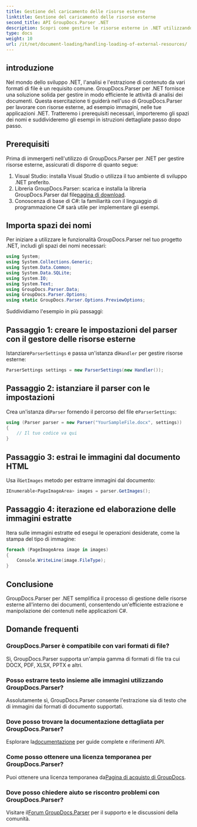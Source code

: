 ```yaml
---
title: Gestione del caricamento delle risorse esterne
linktitle: Gestione del caricamento delle risorse esterne
second_title: API GroupDocs.Parser .NET
description: Scopri come gestire le risorse esterne in .NET utilizzando GroupDocs.Parser per un'efficiente analisi ed estrazione dei documenti.
type: docs
weight: 10
url: /it/net/document-loading/handling-loading-of-external-resources/
---
```

## introduzione
Nel mondo dello sviluppo .NET, l'analisi e l'estrazione di contenuto da vari formati di file è un requisito comune. GroupDocs.Parser per .NET fornisce una soluzione solida per gestire in modo efficiente le attività di analisi dei documenti. Questa esercitazione ti guiderà nell'uso di GroupDocs.Parser per lavorare con risorse esterne, ad esempio immagini, nelle tue applicazioni .NET. Tratteremo i prerequisiti necessari, importeremo gli spazi dei nomi e suddivideremo gli esempi in istruzioni dettagliate passo dopo passo.
## Prerequisiti
Prima di immergerti nell'utilizzo di GroupDocs.Parser per .NET per gestire risorse esterne, assicurati di disporre di quanto segue:
1. Visual Studio: installa Visual Studio o utilizza il tuo ambiente di sviluppo .NET preferito.
2. Libreria GroupDocs.Parser: scarica e installa la libreria GroupDocs.Parser dal file[pagina di download](https://releases.groupdocs.com/parser/net/).
3. Conoscenza di base di C#: la familiarità con il linguaggio di programmazione C# sarà utile per implementare gli esempi.

## Importa spazi dei nomi
Per iniziare a utilizzare le funzionalità GroupDocs.Parser nel tuo progetto .NET, includi gli spazi dei nomi necessari:
```csharp
using System;
using System.Collections.Generic;
using System.Data.Common;
using System.Data.SQLite;
using System.IO;
using System.Text;
using GroupDocs.Parser.Data;
using GroupDocs.Parser.Options;
using static GroupDocs.Parser.Options.PreviewOptions;
```

Suddividiamo l'esempio in più passaggi:
## Passaggio 1: creare le impostazioni del parser con il gestore delle risorse esterne
 Istanziare`ParserSettings` e passa un'istanza di`Handler` per gestire risorse esterne:
```csharp
ParserSettings settings = new ParserSettings(new Handler());
```
## Passaggio 2: istanziare il parser con le impostazioni
 Crea un'istanza di`Parser` fornendo il percorso del file e`ParserSettings`:
```csharp
using (Parser parser = new Parser("YourSampleFile.docx", settings))
{
    // Il tuo codice va qui
}
```
## Passaggio 3: estrai le immagini dal documento HTML
 Usa il`GetImages` metodo per estrarre immagini dal documento:
```csharp
IEnumerable<PageImageArea> images = parser.GetImages();
```
## Passaggio 4: iterazione ed elaborazione delle immagini estratte
Itera sulle immagini estratte ed esegui le operazioni desiderate, come la stampa del tipo di immagine:
```csharp
foreach (PageImageArea image in images)
{
    Console.WriteLine(image.FileType);
}
```

## Conclusione
GroupDocs.Parser per .NET semplifica il processo di gestione delle risorse esterne all'interno dei documenti, consentendo un'efficiente estrazione e manipolazione dei contenuti nelle applicazioni C#.

## Domande frequenti
### GroupDocs.Parser è compatibile con vari formati di file?
Sì, GroupDocs.Parser supporta un'ampia gamma di formati di file tra cui DOCX, PDF, XLSX, PPTX e altri.
### Posso estrarre testo insieme alle immagini utilizzando GroupDocs.Parser?
Assolutamente sì, GroupDocs.Parser consente l'estrazione sia di testo che di immagini dai formati di documento supportati.
### Dove posso trovare la documentazione dettagliata per GroupDocs.Parser?
 Esplorare la[documentazione](https://reference.groupdocs.com/parser/net/) per guide complete e riferimenti API.
### Come posso ottenere una licenza temporanea per GroupDocs.Parser?
 Puoi ottenere una licenza temporanea da[Pagina di acquisto di GroupDocs](https://purchase.groupdocs.com/temporary-license/).
### Dove posso chiedere aiuto se riscontro problemi con GroupDocs.Parser?
 Visitare il[Forum GroupDocs.Parser](https://forum.groupdocs.com/c/parser/17) per il supporto e le discussioni della comunità.